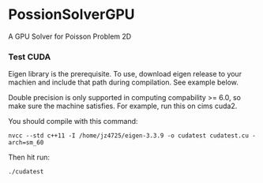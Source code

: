 # PossionSolverGPU

A GPU Solver for Poisson Problem 2D

### Test CUDA

Eigen library is the prerequisite. To use, download eigen release to your machien and include that path during compilation. See example below.

Double precision is only supported in computing compability >= 6.0, so make sure the machine satisfies. For example, run this on cims cuda2.

You should compile with this command:

`nvcc --std c++11 -I /home/jz4725/eigen-3.3.9 -o cudatest cudatest.cu -arch=sm_60 `

Then hit run:

`./cudatest`
